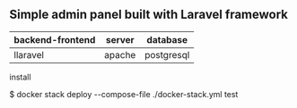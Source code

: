 

## Simple admin panel built with Laravel framework

backend-frontend   | server |  database
------------- | ------------- | -------------
llaravel  | apache | postgresql


install 

$ docker stack deploy --compose-file ./docker-stack.yml test



